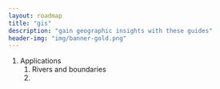 ```yaml
---
layout: roadmap
title: "gis"
description: "gain geographic insights with these guides"
header-img: "img/banner-gold.png"
---
```


1. Applications
   1. Rivers and boundaries
   2.

   

    


